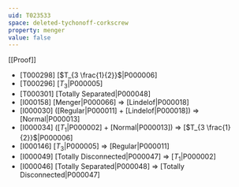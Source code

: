 ```yaml
---
uid: T023533
space: deleted-tychonoff-corkscrew
property: menger
value: false
---
```

[[Proof]]

* [T000298] [$T_{3 \frac{1}{2}}$|P000006]
* [T000296] [$T_3$|P000005]
* [T000301] [Totally Separated|P000048]
* [I000158] [Menger|P000066] => [Lindelof|P000018]
* [I000030] ([Regular|P000011] + [Lindelof|P000018]) => [Normal|P000013]
* [I000034] ([$T_1$|P000002] + [Normal|P000013]) => [$T_{3 \frac{1}{2}}$|P000006]
* [I000146] [$T_3$|P000005] => [Regular|P000011]
* [I000049] [Totally Disconnected|P000047] => [$T_1$|P000002]
* [I000046] [Totally Separated|P000048] => [Totally Disconnected|P000047]


